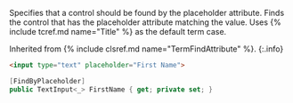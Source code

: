 Specifies that a control should be found by the placeholder attribute. Finds the control that has the placeholder attribute matching the value. Uses {% include tcref.md name="Title" %} as the default term case.

Inherited from {% include clsref.md name="TermFindAttribute" %}.
{:.info}

```html
<input type="text" placeholder="First Name">
```
```cs
[FindByPlaceholder]
public TextInput<_> FirstName { get; private set; }
```